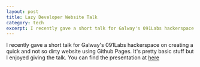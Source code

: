 ```yaml
---
layout: post
title: Lazy Developer Website Talk
category: tech
excerpt: I recently gave a short talk for Galway's 091Labs hackerspace on creating a quick and not so dirty website using Github Pages. It's pretty basic stuff but I enjoyed giving the talk. You can find the presentation at http://peterarmstrong.ie/lazy-developer-website/
---
```


I recently gave a short talk for Galway's 091Labs hackerspace on creating a quick and not so dirty website using Github Pages.
It's pretty basic stuff but I enjoyed giving the talk.
You can find the presentation at [here][1]

  [1]: http://peterarmstrong.ie/lazy-developer-website/
